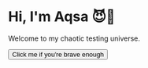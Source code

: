 <!DOCTYPE html>
<html lang="en">
<head>
  <meta charset="UTF-8">
  <title>Aqsa's Krazy Home</title>
  <link rel="stylesheet" href="style.css">
</head>
<body>
  <div class="container">
    <h1>Hi, I'm Aqsa 😈💖</h1>
    <p>Welcome to my chaotic testing universe.</p>
    <button>Click me if you're brave enough</button>
  </div>
</body>
</html>
